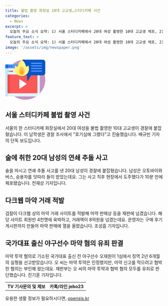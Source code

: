 ```yaml
---
title: 불법 촬영 화장실 10대 고교생…스터디카페 사건
categories:
  - News
excerpt: >
  오늘의 주요 소식 요약: 1) 서울 스터디카페에서 20대 여성 촬영한 10대 고교생 체포, 2) 술 마시고 연쇄 추돌한 20대 남성 체포, 3) 다크웹 상 마약 거래 적발, 운영자 등 재판, 4) 전 야구선수 오재원 마약 투약 혐의 1심에서 징역 2년 6개월. 각종 범죄와 법적 문제로 사람들의 이목을 끄는 제보입니다.
feature_text: >
  오늘의 주요 소식 요약: 1) 서울 스터디카페에서 20대 여성 촬영한 10대 고교생 체포, 2) 술 마시고 연쇄 추돌한 20대 남성 체포, 3) 다크웹 상 마약 거래 적발, 운영자 등 재판, 4) 전 야구선수 오재원 마약 투약 혐의 1심에서 징역 2년 6개월. 각종 범죄와 법적 문제로 사람들의 이목을 끄는 제보입니다.
image: '/assets/img/newspaper.png'
---
```


<p><img src="/assets/img/news.png" alt="rentncar 속보" /></p>

<h2 data-ke-size="size26">서울 스터디카페 불법 촬영 사건</h2>

<p data-ke-size="size16">서울의 한 스터디카페 화장실에서 20대 여성을 불법 촬영한 10대 고교생이 경찰에 붙잡혔습니다. 이 남학생은 경찰 조사에서 "호기심에 그랬다"고 진술했습니다. 배규빈 기자의 단독 보도입니다.</p>

<h2 data-ke-size="size26">술에 취한 20대 남성의 연쇄 추돌 사고</h2>

<p data-ke-size="size16">술을 마시고 연쇄 추돌 사고를 낸 20대 남성이 경찰에 붙잡혔습니다. 남성은 오토바이와 버스, 승용차를 잇따라 들이 받았는데요. 그는 사고 직후 현장에서 도주했다가 10분 만에 체포됐습니다. 천재상 기자입니다.</p>

<h2 data-ke-size="size26">다크웹 마약 거래 적발</h2>

<p data-ke-size="size16">검찰이 다크웹 상의 마약 거래 사이트를 적발해 마약 판매상 등을 재판에 넘겼습니다. 해당 사이트 회원만 4천명에 육박하고, 거래액이 8억원을 넘겼는데요. 운영자는 구매 후기 게시판까지 만들어 마약 판매에 열을 올렸습니다. 조성흠 기자입니다.</p>

<h2 data-ke-size="size26">국가대표 출신 야구선수 마약 혐의 유죄 판결</h2>

<p data-ke-size="size16">마약 투약 혐의로 기소된 국가대표 출신 전 야구선수 오재원이 1심에서 징역 2년 6개월의 실형을 선고받았습니다. 오 씨는 마약 투약은 인정했지만, 마약 신고를 막으려고 협박한 혐의는 부인해 왔는데요. 재판부는 오 씨의 마약 투약과 협박 혐의 모두를 유죄로 판단했습니다. 진기훈 기자입니다.</p>

<table>
   <tbody>
      <tr>
         <td style="text-align: center; height: 17px;"><b>TV 기사문의 및 제보</b></td>
         <td style="text-align: center; height: 17px;"><b>카톡/라인 jebo23</b></td>
      </tr>
   </tbody>
</table>
유용한 생활 정보가 필요하시다면, <a href="https://opensis.kr" rel="dofollow">opensis.kr</a>


